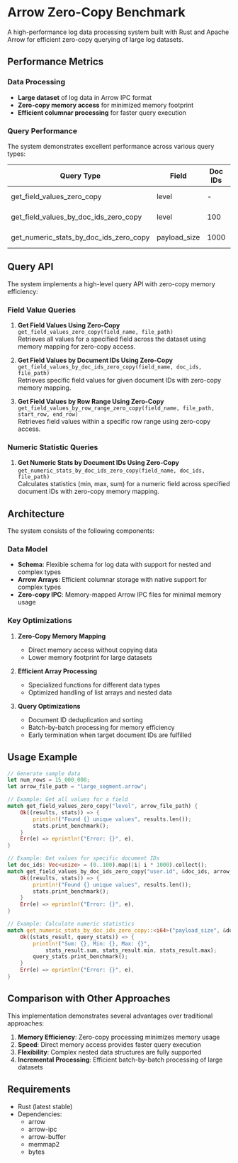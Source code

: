 # Arrow Zero-Copy Benchmark

A high-performance log data processing system built with Rust and Apache Arrow for efficient zero-copy querying of large log datasets.

## Performance Metrics

### Data Processing

* **Large dataset** of log data in Arrow IPC format
* **Zero-copy memory access** for minimized memory footprint
* **Efficient columnar processing** for faster query execution

### Query Performance

The system demonstrates excellent performance across various query types:

| Query Type                     | Field                | Doc IDs  | Result Rows | Total Time | Memory Impact |
|--------------------------------|----------------------|----------|-------------|------------|---------------|
| get_field_values_zero_copy     | level                | -        | 4           | 2.99    s | 5609.55       |
| get_field_values_by_doc_ids_zero_copy | level                | 100      | 4           | 1.53    s | 6083.47       |
| get_numeric_stats_by_doc_ids_zero_copy | payload_size         | 1000     | 3           | 1.16    s | 0.00          |


## Query API

The system implements a high-level query API with zero-copy memory efficiency:

### Field Value Queries

1. **Get Field Values Using Zero-Copy**  
   `get_field_values_zero_copy(field_name, file_path)`  
   Retrieves all values for a specified field across the dataset using memory mapping for zero-copy access.

2. **Get Field Values by Document IDs Using Zero-Copy**  
   `get_field_values_by_doc_ids_zero_copy(field_name, doc_ids, file_path)`  
   Retrieves specific field values for given document IDs with zero-copy memory mapping.

3. **Get Field Values by Row Range Using Zero-Copy**  
   `get_field_values_by_row_range_zero_copy(field_name, file_path, start_row, end_row)`  
   Retrieves field values within a specific row range using zero-copy access.

### Numeric Statistic Queries

1. **Get Numeric Stats by Document IDs Using Zero-Copy**  
   `get_numeric_stats_by_doc_ids_zero_copy(field_name, doc_ids, file_path)`  
   Calculates statistics (min, max, sum) for a numeric field across specified document IDs with zero-copy memory mapping.

## Architecture

The system consists of the following components:

### Data Model

* **Schema**: Flexible schema for log data with support for nested and complex types
* **Arrow Arrays**: Efficient columnar storage with native support for complex types
* **Zero-copy IPC**: Memory-mapped Arrow IPC files for minimal memory usage

### Key Optimizations

1. **Zero-Copy Memory Mapping**  
   * Direct memory access without copying data  
   * Lower memory footprint for large datasets
   
2. **Efficient Array Processing**  
   * Specialized functions for different data types  
   * Optimized handling of list arrays and nested data
   
3. **Query Optimizations**  
   * Document ID deduplication and sorting  
   * Batch-by-batch processing for memory efficiency  
   * Early termination when target document IDs are fulfilled

## Usage Example

```rust
// Generate sample data
let num_rows = 15_000_000;
let arrow_file_path = "large_segment.arrow";

// Example: Get all values for a field
match get_field_values_zero_copy("level", arrow_file_path) {
    Ok((results, stats)) => {
        println!("Found {} unique values", results.len());
        stats.print_benchmark();
    }
    Err(e) => eprintln!("Error: {}", e),
}

// Example: Get values for specific document IDs
let doc_ids: Vec<usize> = (0..100).map(|i| i * 1000).collect();
match get_field_values_by_doc_ids_zero_copy("user.id", &doc_ids, arrow_file_path) {
    Ok((results, stats)) => {
        println!("Found {} unique values", results.len());
        stats.print_benchmark();
    }
    Err(e) => eprintln!("Error: {}", e),
}

// Example: Calculate numeric statistics
match get_numeric_stats_by_doc_ids_zero_copy::<i64>("payload_size", &doc_ids, arrow_file_path) {
    Ok((stats_result, query_stats)) => {
        println!("Sum: {}, Min: {}, Max: {}", 
            stats_result.sum, stats_result.min, stats_result.max);
        query_stats.print_benchmark();
    }
    Err(e) => eprintln!("Error: {}", e),
}
```

## Comparison with Other Approaches

This implementation demonstrates several advantages over traditional approaches:

1. **Memory Efficiency**: Zero-copy processing minimizes memory usage
2. **Speed**: Direct memory access provides faster query execution
3. **Flexibility**: Complex nested data structures are fully supported
4. **Incremental Processing**: Efficient batch-by-batch processing of large datasets

## Requirements

* Rust (latest stable)
* Dependencies:  
   * arrow  
   * arrow-ipc  
   * arrow-buffer  
   * memmap2  
   * bytes 